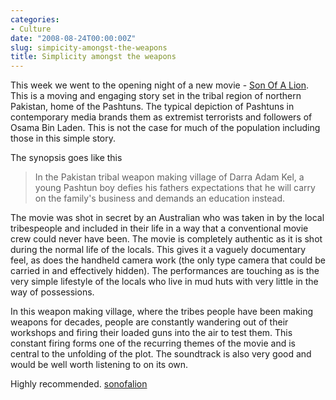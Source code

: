 ```yaml
---
categories:
- Culture
date: "2008-08-24T00:00:00Z"
slug: simpicity-amongst-the-weapons
title: Simplicity amongst the weapons
---
```

This week we went to the opening night of a new movie - [Son Of A Lion][sonofalion]. This is a moving and engaging story set in the tribal region of northern Pakistan, home of the Pashtuns. The typical depiction of Pashtuns in contemporary media brands them as extremist terrorists and followers of Osama Bin Laden. This is not the case for much of the population including those in this simple story.  
  
The synopsis goes like this  
  
> In the Pakistan tribal weapon making village of Darra Adam Kel, a young Pashtun boy defies his fathers expectations that he will carry on the family's business and demands an education instead.

The movie was shot in secret by an Australian who was taken in by the local tribespeople and included in their life in a way that a conventional movie crew could never have been. The movie is completely authentic as it is shot during the normal life of the locals. This gives it a vaguely documentary feel, as does the handheld camera work (the only type camera that could be carried in and effectively hidden). The performances are touching as is the very simple lifestyle of the locals who live in mud huts with very little in the way of possessions.  
  
In this weapon making village, where the tribes people have been making weapons for decades, people are constantly wandering out of their workshops and firing their loaded guns into the air to test them. This constant firing forms one of the recurring themes of the movie and is central to the unfolding of the plot. The soundtrack is also very good and would be well worth listening to on its own.  
  
Highly recommended. [sonofalion][sonofalion]

[sonofalion]: http://www.sonofalion.com/
